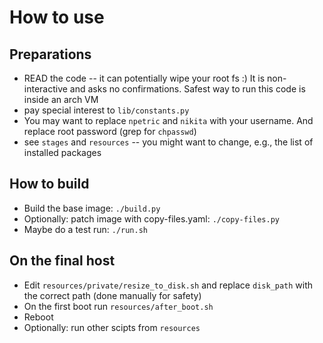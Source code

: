 # How to use

## Preparations
- READ the code -- it can potentially wipe your root fs :) It is non-interactive and asks no confirmations. Safest way to run this code is inside an arch VM
- pay special interest to `lib/constants.py`
- You may want to replace `npetric` and `nikita` with your username. And replace root password (grep for `chpasswd`)
- see `stages` and `resources` -- you might want to change, e.g., the list of installed packages

## How to build
- Build the base image: `./build.py`
- Optionally: patch image with copy-files.yaml: `./copy-files.py`
- Maybe do a test run: `./run.sh`

## On the final host
- Edit `resources/private/resize_to_disk.sh` and replace `disk_path` with the correct path (done manually for safety)
- On the first boot run `resources/after_boot.sh`
- Reboot
- Optionally: run other scipts from `resources`
